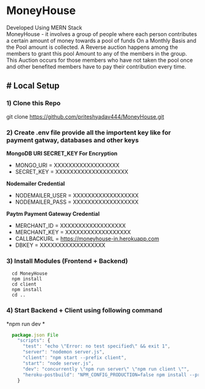 # MoneyHouse
Developed Using MERN Stack <br/>
MoneyHouse - it involves a group of people where each person contributes a certain amount of money towards a pool of funds On a Monthly Basis and the Pool amount is collected. 
A Reverse auction happens among the members to grant this pool Amount to any of the members in the group. 
This Auction occurs for those members who have not taken the pool once and other benefited members have to pay their contribution every time.



## # Local Setup
### 1) Clone this Repo 
git clone https://github.com/priteshyadav444/MoneyHouse.git
### 2) Create .env file provide all the importent key like for payment gatway, databases and other keys
**MongoDB URI SECRET_KEY For Encryption**
-   MONGO_URI = XXXXXXXXXXXXXXXXXX
-   SECRET_KEY = XXXXXXXXXXXXXXXXXXXX

**Nodemailer Credential**
-   NODEMAILER_USER = XXXXXXXXXXXXXXXXXX
-   NODEMAILER_PASS = XXXXXXXXXXXXXXXXXX 

**Paytm Payment Gateway Credential**
-   MERCHANT_ID = XXXXXXXXXXXXXXXXXX
-   MERCHANT_KEY = XXXXXXXXXXXXXXXXXX 
-   CALLBACKURL = https://moneyhouse-in.herokuapp.com 
-   DBKEY = XXXXXXXXXXXXXXXXXX

### 3) Install Modules (Frontend + Backend)
      cd MoneyHouse
      npm install
      cd client
      npm install
      cd ..
  
### 4) Start Backend + Client using following command
  *npm run dev *
  ```javascript
    package.json File
      "scripts": {
        "test": "echo \"Error: no test specified\" && exit 1",
        "server": "nodemon server.js",
        "client": "npm start --prefix client",
        "start": "node server.js",
        "dev": "concurrently \"npm run server\" \"npm run client \"",
        "heroku-postbuild": "NPM_CONFIG_PRODUCTION=false npm install --prefix client && npm run build --prefix client"
      }

```
